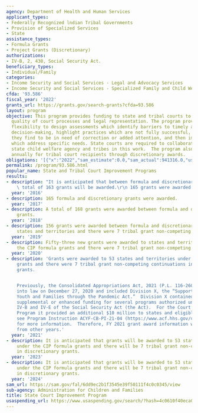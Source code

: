 ```yaml
---
agency: Department of Health and Human Services
applicant_types:
- Federally Recognized lndian Tribal Governments
- Provision of Specialized Services
- State
assistance_types:
- Formula Grants
- Project Grants (Discretionary)
authorizations:
- IV-B, 2, 438, Social Security Act.
beneficiary_types:
- Individual/Family
categories:
- Income Security and Social Services - Legal and Advocacy Services
- Income Security and Social Services - Specialized Family and Child Welfare Services
cfda: '93.586'
fiscal_year: '2022'
grants_url: https://grants.gov/search-grants?cfda=93.586
layout: program
objective: This program provides funding to state and tribal courts to improve the
  quality of court processes and legal representation. The program provides courts
  flexibility to design assessments which identify barriers to timely and effective
  decision-making, highlight practices which are not fully successful, examine areas
  they find to be in need of correction or added attention, and then implement reforms
  which address specific needs. State courts are required to collaborate with the
  state child welfare agency and tribes in this work.  The program also provides $1,000,000
  annually for tribal court recipients through discretionary awards.
obligations: '[{"x":"2022","sam_estimate":0.0,"sam_actual":941316.0,"usa_spending_actual":27589241.86},{"x":"2023","sam_estimate":943000.0,"sam_actual":0.0,"usa_spending_actual":16997911.48},{"x":"2024","sam_estimate":943000.0,"sam_actual":0.0,"usa_spending_actual":26871749.49}]'
permalink: /program/93.586.html
popular_name: State and Tribal Court Improvement Programs
results:
- description: "It is anticipated that between formula and discretionary grants, a\
    \ total of 163 grants will be awarded.\r\n 165 grants were awarded."
  year: '2016'
- description: 165 formula and discretionary grants were awarded.
  year: '2017'
- description: A total of 168 grants were awarded between formula and discretionary
    grants.
  year: '2018'
- description: 156 grants were awarded between formula and discretionary grants to
    states and territories and there were 7 tribal grant non-competing continuations.
  year: '2019'
- description: Fifty-three new grants were awarded to states and territories under
    the CIP formula grants and there were 7 tribal grant non-competing continuations.
  year: '2020'
- description: 'Grants were awarded to 53 states and territories under the CIP formula
    grants and there were 7 tribal grant non-competing continuations in discretionary
    grants.


    Previously, the Consolidated Appropriations Act, 2021 (P.L. 116-260) was enacted
    into law on December 27, 2020 and included Division X, the “Supporting Foster
    Youth and Families through the Pandemic Act.”  Division X contained additional,
    supplemental or enhanced funding for several programs authorized under titles
    IV-B and IV-E of the Social Security Act (the Act).  For the Court Improvement
    Program it provided an additional $10 million to states and eligible tribes. Please
    see Program Instruction ACYF-CB-PI-21-04 (https://www.acf.hhs.gov/cb/policy-guidance/pi-21-04)
    for more information.  Therefore, FY 2021 grant award information will differ
    from other years.'
  year: '2021'
- description: It is anticipated that grants will be awarded to 53 states and territories
    under the CIP formula grants and there will be 7 tribal grant non-competing continuations
    in discretionary grants.
  year: '2023'
- description: It is anticipated that grants will be awarded to 53 states and territories
    under the CIP formula grants and there will be 7 tribal grant non-competing continuations
    in discretionary grants.
  year: '2024'
sam_url: https://sam.gov/fal/6dd9ec2b1f3545e39f50111f4c0c0345/view
sub-agency: Administration for Children and Families
title: State Court Improvement Program
usaspending_url: https://www.usaspending.gov/search/?hash=4c0610f40eca04ef198b0a327a2faf7f
---
```

